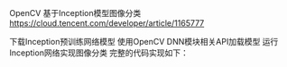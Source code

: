 OpenCV 基于Inception模型图像分类
https://cloud.tencent.com/developer/article/1165777

下载Inception预训练网络模型
使用OpenCV DNN模块相关API加载模型
运行Inception网络实现图像分类 完整的代码实现如下：
